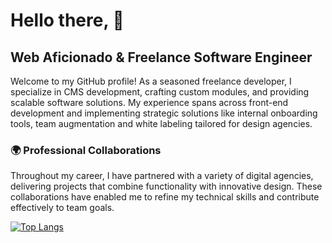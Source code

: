 # Hello there, 👋

## Web Aficionado & Freelance Software Engineer

Welcome to my GitHub profile! As a seasoned freelance developer, I specialize in CMS development, crafting custom modules, and providing scalable software solutions. My experience spans across front-end development and implementing strategic solutions like internal onboarding tools, team augmentation and white labeling tailored for design agencies.

### 🌍 Professional Collaborations

Throughout my career, I have partnered with a variety of digital agencies, delivering projects that combine functionality with innovative design. These collaborations have enabled me to refine my technical skills and contribute effectively to team goals.

[![Top Langs](https://github-readme-stats.vercel.app/api/top-langs/?username=davidrainer)](https://github.com/anuraghazra/github-readme-stats)

